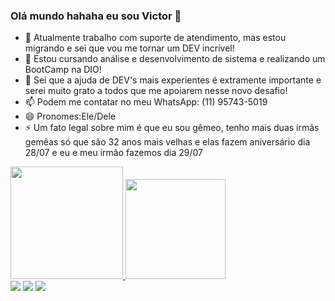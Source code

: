 ### Olá mundo hahaha eu sou Victor 👋

- 🔭 Atualmente trabalho com suporte de atendimento, mas estou migrando e sei que vou me tornar um DEV incrível!
- 🌱 Estou cursando análise e desenvolvimento de sistema e realizando um BootCamp na DIO!
- 🤔 Sei que a ajuda de DEV's mais experientes é extramente importante e serei muito grato a todos que me apoiarem nesse novo desafio!
- 📫 Podem me contatar no meu WhatsApp: (11) 95743-5019
- 😄 Pronomes:Ele/Dele
- ⚡ Um fato legal sobre mim é que eu sou gêmeo, tenho mais duas irmãs gemêas só que são 32 anos mais velhas e elas fazem aniversário dia 28/07 e eu e meu irmão fazemos dia 29/07

<div>
  <a href="https://github.com/VictorTWINS">
<img height="180em" src="https://github-readme-stats.vercel.app/api?username=VictorTWINS&show_icons=true&theme=tokyonight&Include_all_comits=true&count_private=true"/>
<img height="160em" src="https://github-readme-stats.vercel.app/api/top-langs/?username=VictorTWINS&layout=compact&langs_count=16&theme=tokyonight">
</div>
  
<div>
    <a href="[https://img.shields.io/badge/Gmail-D14836?style=for-the-badge&logo=gmail&logoColor=white](https://mail.google.com/mail/u/0/#inbox)"target="_blanke"><img src="https://img.shields.io/badge/Gmail-D14836?style=for-the-badge&logo=gmail&logoColor=white"/></a>
    <a href="https://www.linkedin.com/in/victor-nascimento-de-assun%C3%A7%C3%A3o-0628121b5/"target="_blank"><img src="https://img.shields.io/badge/LinkedIn-0077B5?style=for-the-badge&logo=linkedin&logoColor=white"target="_blank"/></a>
    <a href="https://web.whatsapp.com/"target="_blank"/><img src="https://img.shields.io/badge/WhatsApp-25D366?style=for-the-badge&logo=whatsapp&logoColor=white"target="_blank"/>
</div>
